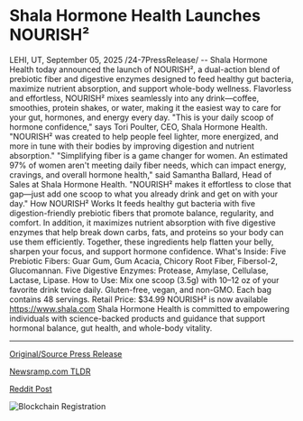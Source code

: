 # Shala Hormone Health Launches NOURISH²

LEHI, UT, September 05, 2025 /24-7PressRelease/ -- Shala Hormone Health today announced the launch of NOURISH², a dual-action blend of prebiotic fiber and digestive enzymes designed to feed healthy gut bacteria, maximize nutrient absorption, and support whole-body wellness.   Flavorless and effortless, NOURISH² mixes seamlessly into any drink—coffee, smoothies, protein shakes, or water, making it the easiest way to care for your gut, hormones, and energy every day.   "This is your daily scoop of hormone confidence," says Tori Poulter, CEO, Shala Hormone Health. "NOURISH² was created to help people feel lighter, more energized, and more in tune with their bodies by improving digestion and nutrient absorption."   "Simplifying fiber is a game changer for women. An estimated 97% of women aren't meeting daily fiber needs, which can impact energy, cravings, and overall hormone health," said Samantha Ballard, Head of Sales at Shala Hormone Health. "NOURISH² makes it effortless to close that gap—just add one scoop to what you already drink and get on with your day."   How NOURISH² Works  It feeds healthy gut bacteria with five digestion-friendly prebiotic fibers that promote balance, regularity, and comfort.   In addition, it maximizes nutrient absorption with five digestive enzymes that help break down carbs, fats, and proteins so your body can use them efficiently.   Together, these ingredients help flatten your belly, sharpen your focus, and support hormone confidence.   What's Inside:  Five Prebiotic Fibers: Guar Gum, Gum Acacia, Chicory Root Fiber, Fibersol-2, Glucomannan.   Five Digestive Enzymes: Protease, Amylase, Cellulase, Lactase, Lipase.   How to Use:  Mix one scoop (3.5g) with 10–12 oz of your favorite drink twice daily. Gluten-free, vegan, and non-GMO. Each bag contains 48 servings.   Retail Price: $34.99  NOURISH² is now available https://www.shala.com  Shala Hormone Health is committed to empowering individuals with science-backed products and guidance that support hormonal balance, gut health, and whole-body vitality. 

---

[Original/Source Press Release](https://www.24-7pressrelease.com/press-release/526442/shala-hormone-health-launches-nourish%C2%B2)
                    

[Newsramp.com TLDR](https://newsramp.com/curated-news/shala-launches-nourish2-dual-action-gut-health-revolution/9069fda3c8f2ac97b4077ee28c506754) 

 



[Reddit Post](https://www.reddit.com/r/HealthCareNewsInfo/comments/1n8ynw4/shala_launches_nourish²_dualaction_gut_health/) 



![Blockchain Registration](https://cdn.newsramp.app/24-7PressRelease/qrcode/259/5/pearvDWg.webp)